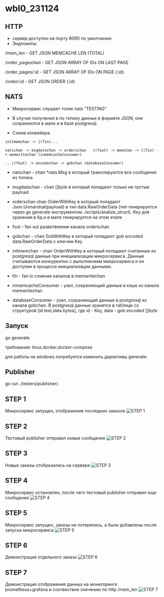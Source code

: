 # wbl0_231124
## HTTP 
* сервер доступен на порту 8090 по умолчанию
* Эндпоинты:

/mem_len - GET JSON MEMCACHE LEN (TOTAL)

/order_pages/last - GET JSON ARRAY OF IDs ON LAST PAGE

/order_pages/:id - GET JSON ARRAY OF IDs ON PAGE {:id}

/order/:id - GET JSON ORDER {:id}


## NATS
* Микросервис слушает топик nats "TESTING"
* В случае получения в по топику данных в формате JSON, они сохраняются в мапе и в базе postgresql.

* Схема конвейера:
```
initmemchan -> |(fin)...

natschan -> msgdatachan -> orderschan   |(fout) -> memchan -> |(fin) -> memwritechan (inmemcacheConsumer)

...|(fout) -> encodechan -> gobchan (databaseConsumer)
```

* natschan - chan *nats.Msg в который транслируются все сообщения из топика
* msgdatachan - chan []byte в который попадают только не пустые payload
* orderschan chan OrderWithKey в который попадают Json.Unmarshal(payload) в тип data.RawOrderData (тип генерируется через go generate инструментом ./scripts/analize_struct). Key для хранения в бд и в мапе генерируется на этом этапе
* fout - fan out разветвление канала orderschan
* gobchan - chan GobWithKey в который попадают gob encoded data.RawOrderData с ключем Key

* initmemchan - chan OrderWithKey в который попадают считанные из postgresql данные при инициализации микросервиса. Данные считываются конкурентно с выполнением микросервиса и он доступен в процессе инициализации данными.
* fin - fan in слияние каналов в memwritechan
* inmemcacheConsumer - узел, сохраняющий данные в кэше из канала memwritechan
* databaseConsumer - узел, сохраняющий данные в postgresql из канала gobchan. В postgresql данные хранятся в таблице со структурой [id text,data bytea], где id - Key, data - gob encoded []byte

## Запуск
go generate

требования: linux,docker,docker-compose

для работы на windows потребуется изменить директивы generate.

## Publisher
go run ./testers/publisher/.  

## STEP 1
Микросервис запущен, отображение последних заказов
![STEP 1](https://github.com/fops9311/wbl0_231124/blob/main/screenshots/1%20order_pages_last.png)
## STEP 2
Тестовый publisher отправил новые сообщения
![STEP 2](https://github.com/fops9311/wbl0_231124/blob/main/screenshots/2%20new%20orders%20send.png)
## STEP 3
Новые заказы отобразились на сервере
![STEP 3](https://github.com/fops9311/wbl0_231124/blob/main/screenshots/3%20new%20orders%20on%20server.png)
## STEP 4
Микросервис остановлен, после чего тестовый publisher отправил еще сообщения
![STEP 4](https://github.com/fops9311/wbl0_231124/blob/main/screenshots/4%20new%20orders%20when%20server%20stopped.png)
## STEP 5
Микросервис запущен, заказы не потерялись, а были добавлены после запуска микросервиса
![STEP 5](https://github.com/fops9311/wbl0_231124/blob/main/screenshots/5%20new%20orders%20reappear%20when%20started.png)
## STEP 6
Демонстрация отдельного заказа
![STEP 6](https://github.com/fops9311/wbl0_231124/blob/main/screenshots/6%20individual%20order.png)
## STEP 7
Демонстрация отображения данных на мониторинге prometheus+grafana и соотвествие значению по http /mem_len
![STEP 7](https://github.com/fops9311/wbl0_231124/blob/main/screenshots/7%20grafana%20orders.png)
